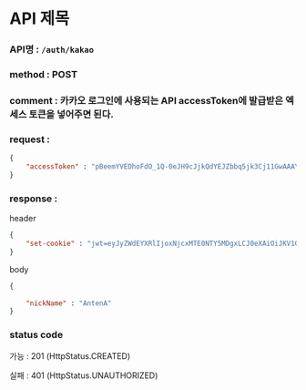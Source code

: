 # API 제목
### API명 : `/auth/kakao`

### method : POST

### comment : 카카오 로그인에 사용되는 API accessToken에 발급받은 엑세스 토큰을 넣어주면 된다.

### request :
~~~json
{
    "accessToken" : "pBeemYVEDhoFdO_1Q-0eJH9cJjkQdYEJZbbq5jk3Cj11GwAAAYUWUE7h"
}
~~~

### response :

header
~~~json
{
    "set-cookie" : "jwt=eyJyZWdEYXRlIjoxNjcxMTE0NTY5MDgxLCJ0eXAiOiJKV1QiLCJhbGciOiJIUzI1NiJ9.eyJ1c2VyTnVtIjozLCJuYW1lIjoiQW50ZW5BIiwibG9naW5UaW1lIjoxNjcxMTE0NTY5MDgwLCJleHAiOjE3MDI2NTA1Njl9.FZJZrAj8r5evtNXh_gO09mUL0vbqSSzHNeT7w6wu0H8; Max-Age=604800; Expires=Thu, 22 Dec 2022 14:29:29 GMT; Path=/; HttpOnly"
}
~~~

body
~~~json
{
    
    "nickName" : "AntenA"
}
~~~

### status code
가능 : 201 (HttpStatus.CREATED)

실패 : 401 (HttpStatus.UNAUTHORIZED)